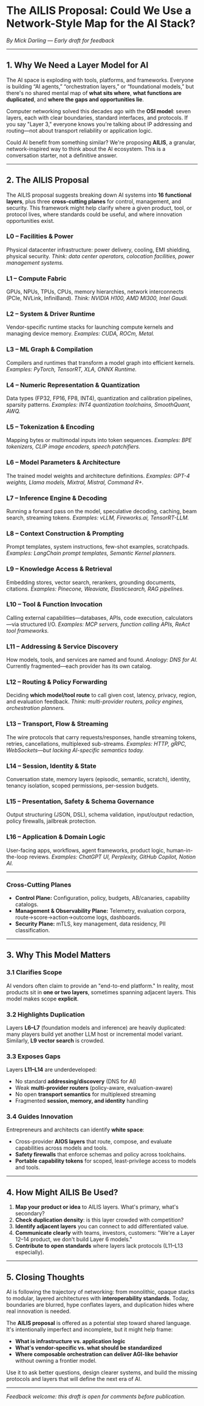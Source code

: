 
# The AILIS Proposal: Could We Use a Network-Style Map for the AI Stack?

_By Mick Darling — Early draft for feedback_

---

## 1. Why We Need a Layer Model for AI

The AI space is exploding with tools, platforms, and frameworks. Everyone is building “AI agents,” “orchestration
layers,” or “foundational models,” but there's no shared mental map of **what sits where**, **what functions are
duplicated**, and **where the gaps and opportunities lie**.

Computer networking solved this decades ago with the **OSI model**: seven layers, each with clear boundaries, standard
interfaces, and protocols. If you say "Layer 3," everyone knows you're talking about IP addressing and routing—not about
transport reliability or application logic.

Could AI benefit from something similar? We're proposing **AILIS**, a granular, network-inspired way to think about the
AI ecosystem. This is a conversation starter, not a definitive answer.

---

## 2. The AILIS Proposal

The AILIS proposal suggests breaking down AI systems into **16 functional layers**, plus three **cross-cutting planes**
for control, management, and security. This framework might help clarify where a given product, tool, or protocol lives,
where standards could be useful, and where innovation opportunities exist.

### **L0 – Facilities & Power**

Physical datacenter infrastructure: power delivery, cooling, EMI shielding, physical security. _Think: data center
operators, colocation facilities, power management systems._

### **L1 – Compute Fabric**

GPUs, NPUs, TPUs, CPUs, memory hierarchies, network interconnects (PCIe, NVLink, InfiniBand). _Think: NVIDIA H100, AMD
MI300, Intel Gaudi._

### **L2 – System & Driver Runtime**

Vendor-specific runtime stacks for launching compute kernels and managing device memory. _Examples: CUDA, ROCm, Metal._

### **L3 – ML Graph & Compilation**

Compilers and runtimes that transform a model graph into efficient kernels. _Examples: PyTorch, TensorRT, XLA, ONNX
Runtime._

### **L4 – Numeric Representation & Quantization**

Data types (FP32, FP16, FP8, INT4), quantization and calibration pipelines, sparsity patterns. _Examples: INT4
quantization toolchains, SmoothQuant, AWQ._

### **L5 – Tokenization & Encoding**

Mapping bytes or multimodal inputs into token sequences. _Examples: BPE tokenizers, CLIP image encoders, speech
patchifiers._

### **L6 – Model Parameters & Architecture**

The trained model weights and architecture definitions. _Examples: GPT-4 weights, Llama models, Mixtral, Mistral,
Command R+._

### **L7 – Inference Engine & Decoding**

Running a forward pass on the model, speculative decoding, caching, beam search, streaming tokens. _Examples: vLLM,
Fireworks.ai, TensorRT-LLM._

### **L8 – Context Construction & Prompting**

Prompt templates, system instructions, few-shot examples, scratchpads. _Examples: LangChain prompt templates, Semantic
Kernel planners._

### **L9 – Knowledge Access & Retrieval**

Embedding stores, vector search, rerankers, grounding documents, citations. _Examples: Pinecone, Weaviate,
Elasticsearch, RAG pipelines._

### **L10 – Tool & Function Invocation**

Calling external capabilities—databases, APIs, code execution, calculators—via structured I/O. _Examples: MCP servers,
function calling APIs, ReAct tool frameworks._

### **L11 – Addressing & Service Discovery**

How models, tools, and services are named and found. _Analogy: DNS for AI._ Currently fragmented—each provider has its
own catalog.

### **L12 – Routing & Policy Forwarding**

Deciding **which model/tool route** to call given cost, latency, privacy, region, and evaluation feedback. _Think:
multi-provider routers, policy engines, orchestration planners._

### **L13 – Transport, Flow & Streaming**

The wire protocols that carry requests/responses, handle streaming tokens, retries, cancellations, multiplexed
sub-streams. _Examples: HTTP, gRPC, WebSockets—but lacking AI-specific semantics today._

### **L14 – Session, Identity & State**

Conversation state, memory layers (episodic, semantic, scratch), identity, tenancy isolation, scoped permissions,
per-session budgets.

### **L15 – Presentation, Safety & Schema Governance**

Output structuring (JSON, DSL), schema validation, input/output redaction, policy firewalls, jailbreak protection.

### **L16 – Application & Domain Logic**

User-facing apps, workflows, agent frameworks, product logic, human-in-the-loop reviews. _Examples: ChatGPT UI,
Perplexity, GitHub Copilot, Notion AI._

---

### Cross-Cutting Planes

- **Control Plane:** Configuration, policy, budgets, AB/canaries, capability catalogs.
- **Management & Observability Plane:** Telemetry, evaluation corpora, route→score→action→outcome logs, dashboards.
- **Security Plane:** mTLS, key management, data residency, PII classification.


---

## 3. Why This Model Matters

### 3.1 Clarifies Scope

AI vendors often claim to provide an "end-to-end platform." In reality, most products sit in **one or two layers**,
sometimes spanning adjacent layers. This model makes scope **explicit**.

### 3.2 Highlights Duplication

Layers **L6–L7** (foundation models and inference) are heavily duplicated: many players build yet another LLM host or
incremental model variant. Similarly, **L9 vector search** is crowded.

### 3.3 Exposes Gaps

Layers **L11–L14** are underdeveloped:

- No standard **addressing/discovery** (DNS for AI)
- Weak **multi-provider routers** (policy-aware, evaluation-aware)
- No open **transport semantics** for multiplexed streaming
- Fragmented **session, memory, and identity** handling


### 3.4 Guides Innovation

Entrepreneurs and architects can identify **white space**:

- Cross-provider **AIOS layers** that route, compose, and evaluate capabilities across models and tools.
- **Safety firewalls** that enforce schemas and policy across toolchains.
- **Portable capability tokens** for scoped, least-privilege access to models and tools.


---

## 4. How Might AILIS Be Used?

1. **Map your product or idea** to AILIS layers. What's primary, what's secondary?  
2. **Check duplication density**: is this layer crowded with competition?  
3. **Identify adjacent layers** you can connect to add differentiated value.  
4. **Communicate clearly** with teams, investors, customers: "We're a Layer 12–14 product, we don't build Layer 6
models."
5. **Contribute to open standards** where layers lack protocols (L11–L13 especially).


---

## 5. Closing Thoughts

AI is following the trajectory of networking: from monolithic, opaque stacks to modular, layered architectures with
**interoperability standards**. Today, boundaries are blurred, hype conflates layers, and duplication hides where real
innovation is needed.

The **AILIS proposal** is offered as a potential step toward shared language. It's intentionally imperfect and
incomplete, but it might help frame:

- **What is infrastructure vs. application logic**
- **What's vendor-specific vs. what should be standardized**
- **Where composable orchestration can deliver AGI-like behavior** without owning a frontier model.


Use it to ask better questions, design clearer systems, and build the missing protocols and layers that will define the
next era of AI.

---

_Feedback welcome: this draft is open for comments before publication._
